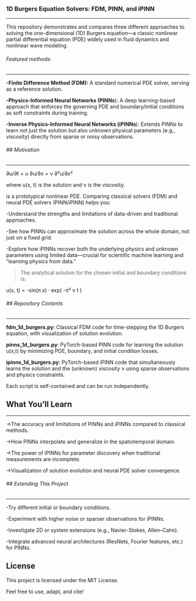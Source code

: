### **1D Burgers Equation Solvers: FDM, PINN, and iPINN**
---
This repository demonstrates and compares three different approaches to solving the one-dimensional (1D) Burgers equation—a classic nonlinear partial differential equation (PDE) widely used in fluid dynamics and nonlinear wave modeling.



######  Featured methods:
---


**-Finite Difference Method (FDM):** A standard numerical PDE solver, serving as a reference solution.



**-Physics-Informed Neural Networks (PINNs**): A deep learning-based approach that enforces the governing PDE and boundary/initial conditions as soft constraints during training.



**-Inverse Physics-Informed Neural Networks (iPINNs**): Extends PINNs to learn not just the solution but also unknown physical parameters (e.g., viscosity) directly from sparse or noisy observations.



###### \## Motivation
---

∂u/∂t + u ∂u/∂x = ν ∂²u/∂x²

where u(x, t) is the solution and ν is the viscosity.

is a prototypical nonlinear PDE. Comparing classical solvers (FDM) and neural PDE solvers (PINN/iPINN) helps you:

\-Understand the strengths and limitations of data-driven and traditional approaches.

\-See how PINNs can approximate the solution across the whole domain, not just on a fixed grid.

\-Explore how iPINNs recover both the underlying physics and unknown parameters using limited data—crucial for scientific machine learning and “learning physics from data.”



>The analytical solution for the chosen initial and boundary conditions is:

u(x, t) = -sin(π x) · exp( -π² ν t )


###### \## Repository Contents
---

**fdm\_1d\_burgers.py**: Classical FDM code for time-stepping the 1D Burgers equation, with visualization of solution evolution.



**pinns\_1d\_burgers.py**: PyTorch-based PINN code for learning the solution u(x,t) by minimizing PDE, boundary, and initial condition losses.



**ipinns\_1d\_burgers.py**: PyTorch-based iPINN code that simultaneously learns the solution and the (unknown) viscosity ν using sparse observations and physics constraints.


Each script is self-contained and can be run independently.

## What You’ll Learn
---

->The accuracy and limitations of PINNs and iPINNs compared to classical methods.



->How PINNs interpolate and generalize in the spatiotemporal domain.



->The power of iPINNs for parameter discovery when traditional measurements are incomplete.



->Visualization of solution evolution and neural PDE solver convergence.



###### \## Extending This Project
---

\-Try different initial or boundary conditions.



\-Experiment with higher noise or sparser observations for iPINNs.



\-Investigate 2D or system extensions (e.g., Navier-Stokes, Allen–Cahn).



\-Integrate advanced neural architectures (ResNets, Fourier features, etc.) for PINNs.



**License**
---

This project is licensed under the MIT License.

Feel free to use, adapt, and cite!

